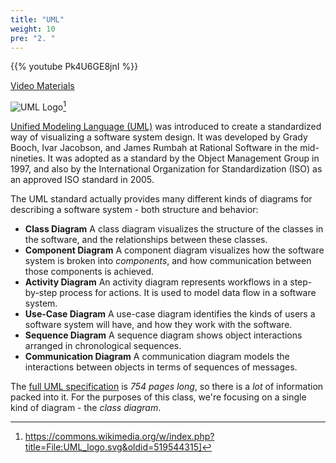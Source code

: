 ```yaml
---
title: "UML"
weight: 10
pre: "2. "
---
```


{{% youtube Pk4U6GE8jnI %}}

[Video Materials](video)

![UML Logo](/cc410/images/5/410_5_umllogo.svg)[^1]

[^1]: https://commons.wikimedia.org/w/index.php?title=File:UML_logo.svg&oldid=519544315]

[Unified Modeling Language (UML)](https://www.uml.org/) was introduced to create a standardized way of visualizing a software system design.  It was developed by Grady Booch, Ivar Jacobson, and James Rumbah at Rational Software in the mid-nineties.  It was adopted as a standard by the Object Management Group in 1997, and also by the International Organization for Standardization (ISO) as an approved ISO standard in 2005.

The UML standard actually provides many different kinds of diagrams for describing a software system - both structure and behavior:

* __Class Diagram__ A class diagram visualizes the structure of the classes in the software, and the relationships between these classes.
* __Component Diagram__ A component diagram visualizes how the software system is broken into _components_, and how communication between those components is achieved.
* __Activity Diagram__ An activity diagram represents workflows in a step-by-step process for actions.  It is used to model data flow in a software system.
* __Use-Case Diagram__ A use-case diagram identifies the kinds of users a software system will have, and how they work with the software.
* __Sequence Diagram__ A sequence diagram shows object interactions arranged in chronological sequences.
* __Communication Diagram__ A communication diagram models the interactions between objects in terms of sequences of messages.

The [full UML specification](https://www.omg.org/spec/UML/2.5.1/PDF) is _754 pages long_, so there is a _lot_ of information packed into it.  For the purposes of this class, we're focusing on a single kind of diagram - the _class diagram_.
